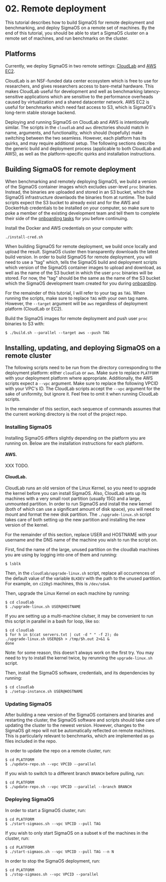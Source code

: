 # 02. Remote deployment

This tutorial describes how to build SigmaOS for remote deployment and
benchmarking, and deploy SigmaOS on a remote set of machines. By the end of
this tutorial, you should be able to start a SigmaOS cluster on a remote set of
machines, and run benchmarks on the cluster.

## Platforms

Currently, we deploy SigmaOS in two remote settings:
[CloudLab](https://cloudlab.us/) and [AWS EC2](https://aws.amazon.com/ec2/).

CloudLab is an NSF-funded data center ecosystem which is free to use for
researchers, and gives researchers access to bare-metal hardware. This makes
CloudLab useful for development and well as benchmarking latency-sensitive
applications which are sensitive to the performance overheads caused by
virtualization and a shared datacenter network. AWS EC2 is useful for
benchmarks which need fast access to S3, which is SigmaOS's long-term stable
storage backend.

Deploying and running SigmaOS on CloudLab and AWS is intentionally similar. The
scripts in the `cloudlab` and `aws` directories should match in name,
arguments, and functionality, which should (hopefully) make switching between
the two seamless. However, each platform has its quirks, and may require
additional setup. The following sections describe the generic build and
deployment process (applicable to both CloudLab and AWS), as well as the
platform-specific quirks and installation instructions.

## Building SigmaOS for remote deployment

When benchmarking and remotely deploying SigmaOS, we build a version of the
SigmaOS container images which excludes user-level `proc` binaries.  Instead,
the binaries are uploaded and stored in an S3 bucket, which the SigmaOS
infrastructure downlaods the binaries from at runtime. The build scripts expect
the S3 bucket to already exist and for the AWS and DockerHub credentials to be
installed on your computer, so make sure to poke a member of the existing
development team and tell them to complete their side of the [onboarding
tasks](./onboarding.md) for you before continuing.

Install the Docker and AWS credentials on your computer with:

```
./install-cred.sh
```

When building SigmaOS for remote deployment, we build once locally and upload
the result. SigmaOS cluster then transparently downloads the latest build
version. In order to build SigmaOS for remote deployment, you will need to use
a "tag" which, tells the SigmaOS build and deployment scripts which version of
the SigmaOS container images to upload and download, as well as the name of the
S3 bucket in which the user `proc` binaries will be stored. For now, the "tag"
should be the same as the name of the S3 bucket which the SigmaOS development
team created for you during [onboarding](./onboarding.md).

For the remainder of this tutorial, I will refer to your tag as `TAG`. When
running the scripts, make sure to replace `TAG` with your own tag name.
However, the `--target` argument will be `aws` regardless of deployment
platform (CloudLab or EC2).

Build the SigmaOS images for remote deployment and push user `proc` binaries to
S3 with:

```
$ ./build.sh --parallel --target aws --push TAG
```

## Installing, updating, and deploying SigmaOS on a remote cluster

The following scripts need to be run from the directory corresponding to the
deployment platform: either `cloudlab` or `aws`. Make sure to replace
`PLATFORM` with your deployment platform where appropriate.  Additionally, the
AWS scripts expect a `--vpc` argument. Make sure to replace the following VPCID
with your VPC's ID. The CloudLab scripts accept the `--vpc` argument for the
sake of uniformity, but ignore it. Feel free to omit it when running CloudLab
scripts.

In the remainder of this section, each sequence of commands assumes that the
current working directory is the root of the project repo.

### Installing SigmaOS

Installing SigmaOS differs slightly depending on the platform you are running
on. Below are the installation instructions for each platform.

#### AWS.

XXX TODO.

#### CloudLab.

CloudLab runs an old version of the Linux Kernel, so you need to upgrade the
kernel before you can install SigmaOS. Also, CloudLab sets up its machines with
a very small root partition (usually 15G) and a large, unmounted partition. In
order to run SigmaOS and install the new kernel (both of which can use a
significant amount of disk space), you will need to mount and format the new
disk partition. The `./upgrade-linux.sh` script takes care of both setting up
the new partition and installing the new version of the kernel.

For the remainder of this section,
replace USER and HOSTNAME with your username and the DNS name of the machine
you wish to run the script on.

First, find the name of the large, unused partition on the cloudlab machines
you are using by logging into one of them and running:

```
$ lsblk
```

Then, in the `cloudlab/upgrade-linux.sh` script, replace all occurrences of the
default value of the variable `BLKDEV` with the path to the unused partition.
For example, on `c220g5` machines, this is `/dev/sda4`.

Then, upgrade the Linux Kernel on each machine by running:

```
$ cd cloudlab
$ ./upgrade-linux.sh USER@HOSTNAME
```

If you are setting up a multi-machine clutser, it may be convenient to run this
script in parallel in a bash for loop, like so:

```
$ cd cloudlab
$ for h in $(cat servers.txt | cut -d " " -f 2); do
./upgrade-linux.sh USER@$h > /tmp/$h.out 2>&1 &
done
```

Note: for some reason, this doesn't always work on the first try. You may need
to try to install the kernel twice, by rerunning the `upgrade-linux.sh` script.

Then, install the SigmaOS software, credentials, and its dependencies by
running:

```
$ cd cloudlab
$ ./setup-instance.sh USER@HOSTNAME
```

### Updating SigmaOS

After building a new version of the SigmaOS containers and binaries and
restarting the cluster, the SigmaOS software and scripts should take care of
updating the cluster to the newest version.  However, changes to the SigmaOS
git repo will not be automatically reflected on remote machines. This is
particularly relevant to benchmarks, which are implemented as `go` files
included in the repo.

In order to update the repo on a remote cluster, run:

```
$ cd PLATFORM
$ ./update-repo.sh --vpc VPCID --parallel
```

If you wish to switch to a different branch `BRANCH` before pulling, run:

```
$ cd PLATFORM
$ ./update-repo.sh --vpc VPCID --parallel --branch BRANCH
```

### Deploying SigmaOS

In order to start a SigmaOS cluster, run:

```
$ cd PLATFORM
$ ./start-sigmaos.sh --vpc VPCID --pull TAG
```

If you wish to only start SigmaOS on a subset `N` of the machines in the
cluster, run:

```
$ cd PLATFORM
$ ./start-sigmaos.sh --vpc VPCID --pull TAG --n N
```

In order to stop the SigmaOS deployment, run:

```
$ cd PLATFORM
$ ./stop-sigmaos.sh --vpc VPCID --parallel
```
